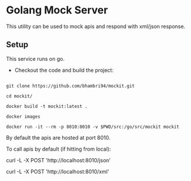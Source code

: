 # Golang Mock Server
This utility can be used to mock apis and respond with xml/json response.

## Setup
This service runs on go.

- Checkout the code and build the project:

```

git clone https://github.com/bhambri94/mockit.git

cd mockit/

docker build -t mockit:latest .

docker images

docker run -it --rm -p 8010:8010 -v $PWD/src:/go/src/mockit mockit

```

By default the apis are hosted at port 8010.

To call apis by default (if hitting from local):

curl -L -X POST 'http://localhost:8010/json'

curl -L -X POST 'http://localhost:8010/xml'
